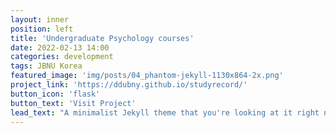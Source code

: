 ```yaml
---
layout: inner
position: left
title: 'Undergraduate Psychology courses'
date: 2022-02-13 14:00
categories: development
tags: JBNU Korea
featured_image: 'img/posts/04_phantom-jekyll-1130x864-2x.png'
project_link: 'https://ddubny.github.io/studyrecord/'
button_icon: 'flask'
button_text: 'Visit Project'
lead_text: "A minimalist Jekyll theme that you're looking at it right now"
---
```

